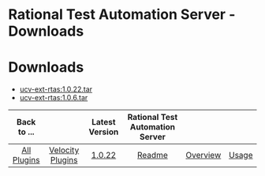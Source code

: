
Rational Test Automation Server - Downloads
===========================================

# Downloads

- [ucv-ext-rtas:1.0.22.tar]()
- [ucv-ext-rtas:1.0.6.tar]()

|Back to ...||Latest Version|Rational Test Automation Server |||
| :---: | :---: | :---: | :---: | :---: | :---: |
|[All Plugins](../../index.md)|[Velocity Plugins](../README.md)|[1.0.22]()|[Readme](README.md)|[Overview](overview.md)|[Usage](usage.md)|
